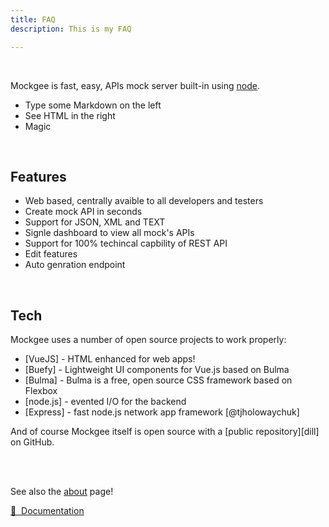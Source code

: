 ```yaml
---
title: FAQ
description: This is my FAQ

---
```


<br/>

<info-box>
  <template #info-box>
    Global Vue componet in markdown page.
  </template>
</info-box>

Mockgee is fast, easy, APIs mock server built-in using [node](http://nodejs.org).

  - Type some Markdown on the left
  - See HTML in the right
  - Magic

<br/>

## Features

  * Web based, centrally avaible to all developers and testers
  * Create mock API in seconds
  * Support for JSON, XML and TEXT
  * Signle dashboard to view all mock's APIs
  * Support for 100% techincal capbility of REST API
  * Edit features
  * Auto genration endpoint

<br/>


## Tech

Mockgee uses a number of open source projects to work properly:

* [VueJS] - HTML enhanced for web apps!
* [Buefy] - Lightweight UI components for Vue.js based on Bulma
* [Bulma] - Bulma is a free, open source CSS framework based on Flexbox
* [node.js] - evented I/O for the backend
* [Express] - fast node.js network app framework [@tjholowaychuk]


And of course Mockgee itself is open source with a [public repository][dill]
 on GitHub.

<br/>
<br/>


See also the [about](/about) page!

[📖 &nbsp;Documentation](https://content.nuxtjs.org)
